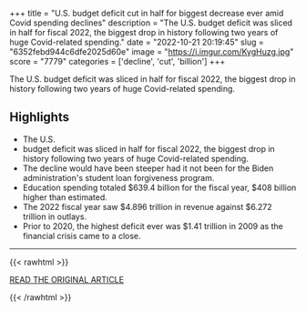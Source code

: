 +++
title = "U.S. budget deficit cut in half for biggest decrease ever amid Covid spending declines"
description = "The U.S. budget deficit was sliced in half for fiscal 2022, the biggest drop in history following two years of huge Covid-related spending."
date = "2022-10-21 20:19:45"
slug = "6352febd944c6dfe2025d60e"
image = "https://i.imgur.com/KygHuzg.jpg"
score = "7779"
categories = ['decline', 'cut', 'billion']
+++

The U.S. budget deficit was sliced in half for fiscal 2022, the biggest drop in history following two years of huge Covid-related spending.

## Highlights

- The U.S.
- budget deficit was sliced in half for fiscal 2022, the biggest drop in history following two years of huge Covid-related spending.
- The decline would have been steeper had it not been for the Biden administration's student loan forgiveness program.
- Education spending totaled $639.4 billion for the fiscal year, $408 billion higher than estimated.
- The 2022 fiscal year saw $4.896 trillion in revenue against $6.272 trillion in outlays.
- Prior to 2020, the highest deficit ever was $1.41 trillion in 2009 as the financial crisis came to a close.

---

{{< rawhtml >}}
  <p class="article-category">
    <a target="_blank" href="https://www.cnbc.com/2022/10/21/us-budget-deficit-cut-in-half-for-biggest-decrease-ever-amid-covid-spending-declines.html">READ THE ORIGINAL ARTICLE</a>
  </p>
{{< /rawhtml >}}

